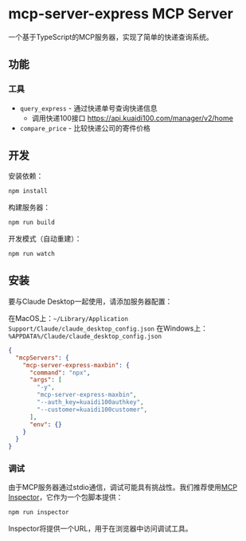 # mcp-server-express MCP Server

一个基于TypeScript的MCP服务器，实现了简单的快递查询系统。

## 功能

### 工具
- `query_express` - 通过快递单号查询快递信息
  - 调用快递100接口 https://api.kuaidi100.com/manager/v2/home
- `compare_price` - 比较快递公司的寄件价格

## 开发

安装依赖：
```bash
npm install
```

构建服务器：
```bash
npm run build
```

开发模式（自动重建）：
```bash
npm run watch
```

## 安装

要与Claude Desktop一起使用，请添加服务器配置：

在MacOS上：`~/Library/Application Support/Claude/claude_desktop_config.json`
在Windows上：`%APPDATA%/Claude/claude_desktop_config.json`

```json
{
  "mcpServers": {
    "mcp-server-express-maxbin": {
      "command": "npx",
      "args": [
        "-y",
        "mcp-server-express-maxbin",
        "--auth_key=kuaidi100authkey",
        "--customer=kuaidi100customer",
      ],
      "env": {}
    }
  }
}
```

### 调试

由于MCP服务器通过stdio通信，调试可能具有挑战性。我们推荐使用[MCP Inspector](https://github.com/modelcontextprotocol/inspector)，它作为一个包脚本提供：

```bash
npm run inspector
```

Inspector将提供一个URL，用于在浏览器中访问调试工具。